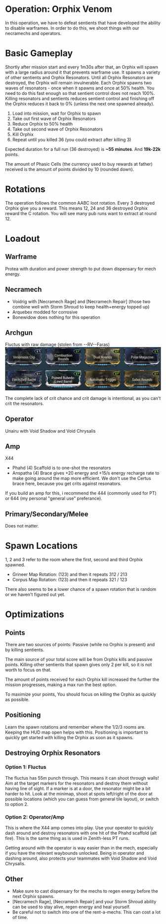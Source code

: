 # Operation: Orphix Venom
In this operation, we have to defeat sentients that have developed the ability to disable warframes.
In order to do this, we shoot things with our necramechs and operators.

# Basic Gameplay
Shortly after mission start and every 1m30s after that, an Orphix will spawn with a large radius around it that prevents
warframe use. It spawns a variety of other sentients and Orphix Resonators. Until all Orphix Resonators are destroyed,
the Orphix will remain invulnerable. Each Orphix spawns two waves of resonators - once when it spawns and once at 50%
health. You need to do this fast enough so that sentient control does not reach 100%. Killing resonators and sentients
reduces sentient control and finishing off the Orphix reduces it back to 0% (unless the next one spawned already).

1. Load into mission, wait for Orphix to spawn
2. Take out first wave of Orphix Resonators
3. Reduce Orphix to 50% health
4. Take out second wave of Orphix Resonators
5. Kill Orphix
6. Repeat until you killed 36 (you could extract after killing 3)

Expected duration for a full run (36 destroyed) is **~55 minutes**. And **19k-22k** points.

The amount of Phasic Cells (the currency used to buy rewards at father) received is the amount of points divided by 10 (rounded down).

# Rotations
The operation follows the common AABC loot rotation. Every 3 destroyed Orphix give you a reward.
This means 12, 24 and 36 destroyed Orphix reward the C rotation. You will see many pub runs want to extract at round 12.

# Loadout
## Warframe
Protea with duration and power strength to put down dispensary for mech energy.

## Necramech
- Voidrig with [Necramech Rage] and [Necramech Repair] (those two combine well with Storm Shroud to keep health+energy topped up)
- Arquebex modded for corrosive
- Bonewidow does nothing for this operation

## Archgun
Fluctus with raw damage (stolen from --RV--Faras)
![Fluctus Build](fluctus.png)

The complete lack of crit chance and crit damage is intentional, as you can't crit the resonators.

## Operator
Unairu with Void Shadow and Void Chrysalis

## Amp
X44
- Phahd (4) Scaffold is to one-shot the resonators
- Anspatha (4) Brace gives +20 energy and +15/s energy recharge rate to make going around the map more efficient. We don't use the Certus brace here, because you get crits against resonators.

If you build an amp for this, i recommend the 444 (commonly used for PT) or 644 (my personal "general use" preferance).

## Primary/Secondary/Melee
Does not matter.

# Spawn Locations
1, 2 and 3 refer to the room where the first, second and third Orphix spawned.
- Grineer Map Rotation: (123) and then it repeats  312 / 213
- Corpus Map Rotation: (123) and then it repeats  321 / 123

There also seems to be a lower chance of a spawn rotation that is random or we haven't figured out yet.

# Optimizations
## Points
There are two sources of points: Passive (while no Orphix is present) and by killing sentients.

The main source of your total score will be from Orphix kills and passive points.
Killing other sentients that spawn gives only 2 per kill, so it is not worth to focus on that.

The amount of points received for each Orphix kill increased the further the mission progresses, making a max run the best option.

To maximize your points, You should focus on killing the Orphix as quickly as possible.

## Positioning
Learn the spawn rotations and remember where the 1/2/3 rooms are. Keeping the HUD map open helps with this.
Positioning is important to quickly get started with killing the Orphix as soon as it spawns.

## Destroying Orphix Resonators
### Option 1: Fluctus
The fluctus has 55m punch through. This means it can shoot through walls!
Aim at the target markers for the resonators and destroy them without having line of sight.
If a marker is at a door, the resonator might be a bit harder to hit. Look at the minimap, shoot at spots left/right of
the door at possible locations (which you can guess from general tile layout), or switch to option 2.

### Option 2: Operator/Amp
This is where the X44 amp comes into play. Use your operator to quickly dash around and destroy resonators with one hit
of the Phahd scaffold (alt fire). This is the same thing as is used in Zenith-less PT runs.

Getting around with the operator is way easier than in the mech, especially if you have the relevant waybounds unlocked.
Being in operator and dashing around, also protects your teammates with Void Shadow and Void Chrysalis.

## Other
- Make sure to cast dispensary for the mechs to regen energy before the next Orphix spawns.
- [Necramech Rage], [Necramech Repair] and your Storm Shroud ability can be used to stay alive, regen energy and heal yourself.
- Be careful not to switch into one of the rent-a-mechs. This can cost a lot of time.